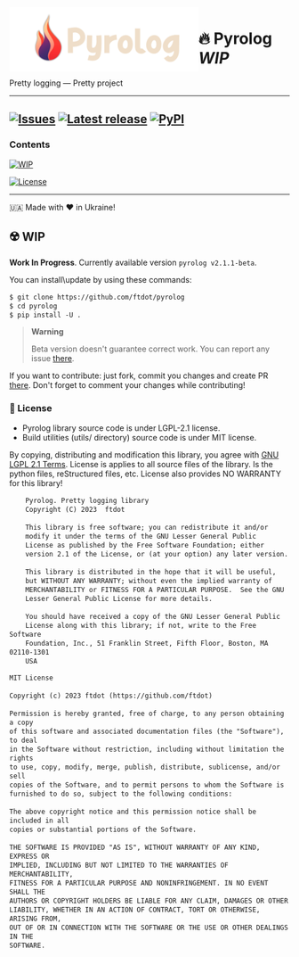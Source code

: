 
<img align="left" width="340px" src="https://github.com/ftdot/pyrolog/blob/master/banner.png?raw=true" />
<h1><strong>🔥 Pyrolog</strong> <i>WIP</i></h1>
<p>Pretty logging — Pretty project</p>

---

[![Issues](https://img.shields.io/github/issues/ftdot/pyrolog?style=for-the-badge)](https://github.com/ftdot/pyrolog/issues)
[![Latest release](https://img.shields.io/github/v/release/ftdot/pyrolog?style=for-the-badge)](https://github.com/ftdot/pyrolog/releases)
[![PyPI](https://img.shields.io/pypi/v/pyrolog?style=for-the-badge)](https://pypi.org/project/pyrolog)
---

### Contents

[![WIP](https://img.shields.io/badge/%23-Installation-green?style=for-the-badge)](#installation)

[![License](https://img.shields.io/badge/%23-License-blue?style=for-the-badge)](#-license)

---

🇺🇦 Made with ❤️ in Ukraine!

## ☢️ WIP

**Work In Progress**. Currently available version `pyrolog v2.1.1-beta`.

You can install\update by using these commands:

```shell
$ git clone https://github.com/ftdot/pyrolog
$ cd pyrolog
$ pip install -U .
```

> **Warning**
> 
> Beta version doesn't guarantee correct work.
> You can report any issue [there](https://github.com/ftdot/pyrolog/issues).

If you want to contribute: just fork, commit you changes and create PR [there](https://github.com/ftdot/pyrolog/pulls).
Don't forget to comment your changes while contributing!

### 📃 License

- Pyrolog library source code is under LGPL-2.1 license.
- Build utilities (utils/ directory) source code is under MIT license.

By copying, distributing and modification this library, you agree with
[GNU LGPL 2.1 Terms](https://www.gnu.org/licenses/old-licenses/lgpl-2.1.html).
License is applies to all source files of the library.
Is the python files, reStructured files, etc.
License also provides NO WARRANTY for this library!

```
    Pyrolog. Pretty logging library
    Copyright (C) 2023  ftdot

    This library is free software; you can redistribute it and/or
    modify it under the terms of the GNU Lesser General Public
    License as published by the Free Software Foundation; either
    version 2.1 of the License, or (at your option) any later version.

    This library is distributed in the hope that it will be useful,
    but WITHOUT ANY WARRANTY; without even the implied warranty of
    MERCHANTABILITY or FITNESS FOR A PARTICULAR PURPOSE.  See the GNU
    Lesser General Public License for more details.

    You should have received a copy of the GNU Lesser General Public
    License along with this library; if not, write to the Free Software
    Foundation, Inc., 51 Franklin Street, Fifth Floor, Boston, MA  02110-1301
    USA
```

```
MIT License

Copyright (c) 2023 ftdot (https://github.com/ftdot)

Permission is hereby granted, free of charge, to any person obtaining a copy
of this software and associated documentation files (the "Software"), to deal
in the Software without restriction, including without limitation the rights
to use, copy, modify, merge, publish, distribute, sublicense, and/or sell
copies of the Software, and to permit persons to whom the Software is
furnished to do so, subject to the following conditions:

The above copyright notice and this permission notice shall be included in all
copies or substantial portions of the Software.

THE SOFTWARE IS PROVIDED "AS IS", WITHOUT WARRANTY OF ANY KIND, EXPRESS OR
IMPLIED, INCLUDING BUT NOT LIMITED TO THE WARRANTIES OF MERCHANTABILITY,
FITNESS FOR A PARTICULAR PURPOSE AND NONINFRINGEMENT. IN NO EVENT SHALL THE
AUTHORS OR COPYRIGHT HOLDERS BE LIABLE FOR ANY CLAIM, DAMAGES OR OTHER
LIABILITY, WHETHER IN AN ACTION OF CONTRACT, TORT OR OTHERWISE, ARISING FROM,
OUT OF OR IN CONNECTION WITH THE SOFTWARE OR THE USE OR OTHER DEALINGS IN THE
SOFTWARE.
```
